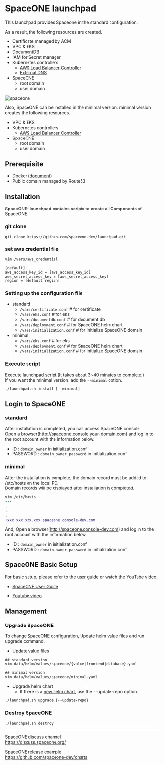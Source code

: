 # SpaceONE launchpad
This launchpad provides Spaceone in the standard configuration.

As a result, the following resources are created.
- Certificate managed by ACM
- VPC & EKS
- DocumentDB
- IAM for Secret manager
- Kubernetes controllers
    - [AWS Load Balancer Controller](https://github.com/kubernetes-sigs/aws-load-balancer-controller)
    - [External DNS](https://github.com/kubernetes-sigs/external-dns)
- SpaceONE
    - root domain
    - user domain

![spaceone](https://user-images.githubusercontent.com/19552819/133223528-43291a11-8f47-4a51-9527-38c9f4297fee.png)

Also, SpaceONE can be installed in the minimal version. minimal version creates the following resources.
- VPC & EKS
- Kubernetes controllers
    - [AWS Load Balancer Controller](https://github.com/kubernetes-sigs/aws-load-balancer-controller)
- SpaceONE
    - root domain
    - user domain

## Prerequisite
- Docker ([document](https://docs.docker.com/engine/install/))
- Public domain managed by Route53

## Installation
SpaceONEf launchpad contains scripts to create all Components of SpaceONE.

### git clone
```
git clone https://github.com/spaceone-dev/launchpad.git
```

### set aws credential file
```
vim /vars/aws_credential
```
```
[default]
aws_access_key_id = [aws_access_key_id]
aws_secret_access_key = [aws_secret_access_key]
region = [default region]
```

### Setting up the configuration file
- standard
    - `/vars/certificate.conf`    # for certificate
    - `/vars/eks.conf`            # for eks
    - `/vars/documentdb.conf`     # for document db
    - `/vars/deployment.conf`     # for SpaceONE helm chart
    - `/vars/initialization.conf` # for initialize SpaceONE domain
- minimal 
    - `/vars/eks.conf`            # for eks
    - `/vars/deployment.conf`     # for SpaceONE helm chart
    - `/vars/initialization.conf` # for initialize SpaceONE domain

### Execute script
Execute launchpad script.(It takes about 3~40 minutes to complete.)<br>
If you want the minimal version, add the `--minimal` option.<br>
```
./launchpad.sh install [--minimal]
```

## Login to SpaceONE
### standard
After installation is completed, you can access SpaceONE console<br>
Open a browser(http://spaceone.console.your-domain.com) and log in to the root account with the information below.

- ID : `domain_owner` in initialization.conf
- PASSWORD : `domain_owner_password` in initialization.conf

### minimal
After the installation is complete, the domain record must be added to /etc/hosts on the local PC.<br>
Domain records will be displayed after installation is completed.

```diff
vim /etc/hosts
---
.
.
.
+xxx.xxx.xxx.xxx spaceone.console-dev.com
```

And, Open a browser(http://spaceone.console-dev.com) and log in to the root account with the information below.

- ID : `domain_owner` in initialization.conf
- PASSWORD : `domain_owner_password` in initialization.conf

## SpaceONE Basic Setup
For basic setup, please refer to the user guide or watch the YouTube video.

- [SpaceONE User Guide](https://www.spaceone.org/docs/guides/user_guide/gettingstart/basic_setup/)

- [Youtube video](https://youtu.be/zSoEg2v_JrE)

## Management
### Upgrade SpaceONE
To change SpaceONE configuration, Update helm value files and run upgrade command.

- Update value files
```
## standard version
vim data/helm/values/spaceone/{value|frontend|database}.yaml

## minimal version
vim data/helm/values/spaceone/minimal.yaml
```
- Upgrade helm chart
    - If there is a [new helm chart](https://github.com/spaceone-dev/charts), use the --update-repo option.
```
./launchpad.sh upgrade {--update-repo}
```

### Destroy SpaceONE
```
./launchpad.sh destroy
```

<hr>

SpaceONE discuss channel<br>
https://discuss.spaceone.org/

SpaceONE release example<br>
https://github.com/spaceone-dev/charts

